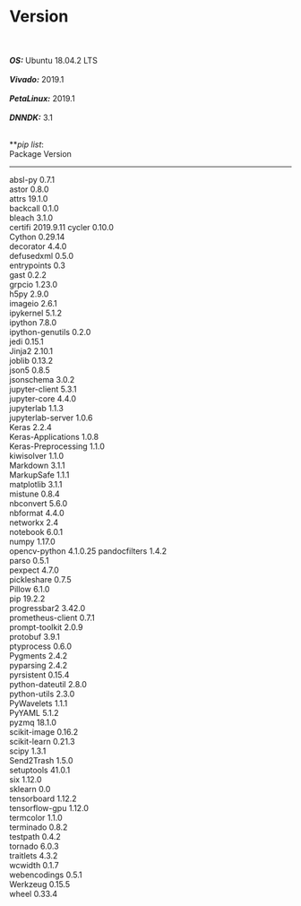 # Version <br /> <br />
***OS:*** Ubuntu 18.04.2 LTS <br /> <br />
***Vivado:*** 2019.1 <br /> <br />
***PetaLinux:*** 2019.1 <br /> <br />
***DNNDK:*** 3.1 <br /> <br />

***pip list*: <br />
Package             Version  
------------------- ---------
absl-py             0.7.1    
astor               0.8.0    
attrs               19.1.0   
backcall            0.1.0    
bleach              3.1.0    
certifi             2019.9.11
cycler              0.10.0   
Cython              0.29.14  
decorator           4.4.0    
defusedxml          0.5.0    
entrypoints         0.3      
gast                0.2.2    
grpcio              1.23.0   
h5py                2.9.0    
imageio             2.6.1    
ipykernel           5.1.2    
ipython             7.8.0    
ipython-genutils    0.2.0    
jedi                0.15.1   
Jinja2              2.10.1   
joblib              0.13.2   
json5               0.8.5    
jsonschema          3.0.2    
jupyter-client      5.3.1    
jupyter-core        4.4.0    
jupyterlab          1.1.3    
jupyterlab-server   1.0.6    
Keras               2.2.4    
Keras-Applications  1.0.8    
Keras-Preprocessing 1.1.0    
kiwisolver          1.1.0    
Markdown            3.1.1    
MarkupSafe          1.1.1    
matplotlib          3.1.1    
mistune             0.8.4    
nbconvert           5.6.0    
nbformat            4.4.0    
networkx            2.4      
notebook            6.0.1    
numpy               1.17.0   
opencv-python       4.1.0.25 
pandocfilters       1.4.2    
parso               0.5.1    
pexpect             4.7.0    
pickleshare         0.7.5    
Pillow              6.1.0    
pip                 19.2.2   
progressbar2        3.42.0   
prometheus-client   0.7.1    
prompt-toolkit      2.0.9    
protobuf            3.9.1    
ptyprocess          0.6.0    
Pygments            2.4.2    
pyparsing           2.4.2    
pyrsistent          0.15.4   
python-dateutil     2.8.0    
python-utils        2.3.0    
PyWavelets          1.1.1    
PyYAML              5.1.2    
pyzmq               18.1.0   
scikit-image        0.16.2   
scikit-learn        0.21.3   
scipy               1.3.1    
Send2Trash          1.5.0    
setuptools          41.0.1   
six                 1.12.0   
sklearn             0.0      
tensorboard         1.12.2   
tensorflow-gpu      1.12.0   
termcolor           1.1.0    
terminado           0.8.2    
testpath            0.4.2    
tornado             6.0.3    
traitlets           4.3.2    
wcwidth             0.1.7    
webencodings        0.5.1    
Werkzeug            0.15.5   
wheel               0.33.4  
